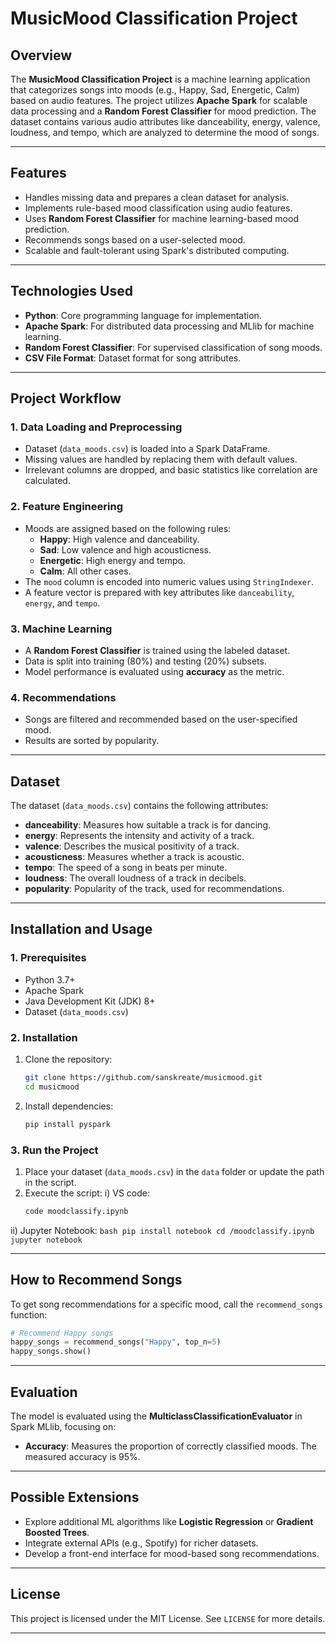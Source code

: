 # **MusicMood Classification Project**

## **Overview**
The **MusicMood Classification Project** is a machine learning application that categorizes songs into moods (e.g., Happy, Sad, Energetic, Calm) based on audio features. The project utilizes **Apache Spark** for scalable data processing and a **Random Forest Classifier** for mood prediction. The dataset contains various audio attributes like danceability, energy, valence, loudness, and tempo, which are analyzed to determine the mood of songs.

---

## **Features**
- Handles missing data and prepares a clean dataset for analysis.
- Implements rule-based mood classification using audio features.
- Uses **Random Forest Classifier** for machine learning-based mood prediction.
- Recommends songs based on a user-selected mood.
- Scalable and fault-tolerant using Spark's distributed computing.

---

## **Technologies Used**
- **Python**: Core programming language for implementation.
- **Apache Spark**: For distributed data processing and MLlib for machine learning.
- **Random Forest Classifier**: For supervised classification of song moods.
- **CSV File Format**: Dataset format for song attributes.

---

## **Project Workflow**

### **1. Data Loading and Preprocessing**
- Dataset (`data_moods.csv`) is loaded into a Spark DataFrame.
- Missing values are handled by replacing them with default values.
- Irrelevant columns are dropped, and basic statistics like correlation are calculated.

### **2. Feature Engineering**
- Moods are assigned based on the following rules:
  - **Happy**: High valence and danceability.
  - **Sad**: Low valence and high acousticness.
  - **Energetic**: High energy and tempo.
  - **Calm**: All other cases.
- The `mood` column is encoded into numeric values using `StringIndexer`.
- A feature vector is prepared with key attributes like `danceability`, `energy`, and `tempo`.

### **3. Machine Learning**
- A **Random Forest Classifier** is trained using the labeled dataset.
- Data is split into training (80%) and testing (20%) subsets.
- Model performance is evaluated using **accuracy** as the metric.

### **4. Recommendations**
- Songs are filtered and recommended based on the user-specified mood.
- Results are sorted by popularity.

---

## **Dataset**
The dataset (`data_moods.csv`) contains the following attributes:
- **danceability**: Measures how suitable a track is for dancing.
- **energy**: Represents the intensity and activity of a track.
- **valence**: Describes the musical positivity of a track.
- **acousticness**: Measures whether a track is acoustic.
- **tempo**: The speed of a song in beats per minute.
- **loudness**: The overall loudness of a track in decibels.
- **popularity**: Popularity of the track, used for recommendations.

---

## **Installation and Usage**

### **1. Prerequisites**
- Python 3.7+
- Apache Spark
- Java Development Kit (JDK) 8+
- Dataset (`data_moods.csv`)

### **2. Installation**
1. Clone the repository:
   ```bash
   git clone https://github.com/sanskreate/musicmood.git
   cd musicmood
   ```
2. Install dependencies:
   ```bash
   pip install pyspark
   ```

### **3. Run the Project**
1. Place your dataset (`data_moods.csv`) in the `data` folder or update the path in the script.
2. Execute the script:
  i) VS code:
     ```bash
     code moodclassify.ipynb
     ```
  ii) Jupyter Notebook:
     ```bash
     pip install notebook
     cd /moodclassify.ipynb
     jupyter notebook
     ```

---

## **How to Recommend Songs**
To get song recommendations for a specific mood, call the `recommend_songs` function:
```python
# Recommend Happy songs
happy_songs = recommend_songs("Happy", top_n=5)
happy_songs.show()
```

---

## **Evaluation**
The model is evaluated using the **MulticlassClassificationEvaluator** in Spark MLlib, focusing on:
- **Accuracy**: Measures the proportion of correctly classified moods. The measured accuracy is 95%.

---

## **Possible Extensions**
- Explore additional ML algorithms like **Logistic Regression** or **Gradient Boosted Trees**.
- Integrate external APIs (e.g., Spotify) for richer datasets.
- Develop a front-end interface for mood-based song recommendations.

---

## **License**
This project is licensed under the MIT License. See `LICENSE` for more details.

---
